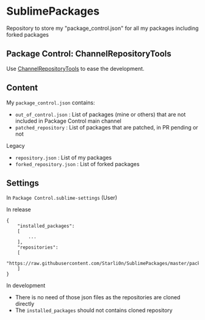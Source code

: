 # SublimePackages

Repository to store my "package_control.json" for all my packages including forked packages


## Package Control: ChannelRepositoryTools

Use [ChannelRepositoryTools](https://packagecontrol.io/packages/ChannelRepositoryTools) to ease the development.


## Content

My `package_control.json` contains:

* `out_of_control.json` : List of packages (mine or others) that are not included in Package Control main channel
* `patched_repository` : List of packages that are patched, in PR pending or not

Legacy
* `repository.json` : List of my packages
* `forked_repository.json` : List of forked packages


## Settings

In `Package Control.sublime-settings` (User)

In release
```
{
	"installed_packages":
	[
		...
	],
	"repositories":
	[
		"https://raw.githubusercontent.com/Starli0n/SublimePackages/master/package_control.json"
	]
}
```

In development
* There is no need of those json files as the repositories are cloned directly
* The `installed_packages` should not contains cloned repository
